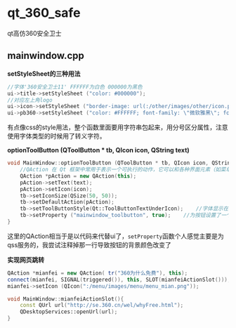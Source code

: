 # qt_360_safe
qt高仿360安全卫士



## mainwindow.cpp

**setStyleSheet的三种用法**

```cpp
//字体'360安全卫士11' FFFFFF为白色 000000为黑色
ui->title->setStyleSheet ("color: #000000");
//对应左上角logo
ui->icon->setStyleSheet ("border-image: url(:/other/images/other/icon.png)");
ui->pb360->setStyleSheet ("color: #FFFFFF; font-family: \"微软雅黑\"; font-size: 20px;");
```

有点像css的style用法，整个函数里面要用字符串包起来，用分号区分属性，注意使用字体类型的时候用了转义字符。



**optionToolButton (QToolButton * tb, QIcon icon, QString text)**

```cpp
void MainWindow::optionToolButton (QToolButton * tb, QIcon icon, QString text) {
    //QAction 在 Qt 框架中常用于表示一个可执行的动作，它可以和各种界面元素（如菜单、工具栏按钮等）关联起来，赋予它们具体的功能
    QAction *pAction = new QAction(this);
    pAction->setText(text);
    pAction->setIcon(icon);
    tb->setIconSize(QSize(50, 50));
    tb->setDefaultAction(pAction);
    tb->setToolButtonStyle(Qt::ToolButtonTextUnderIcon);    //字体显示在图片之下
    tb->setProperty ("mainwindow_toolbutton", true);    //为按钮设置了一个自定义属性，属性名为 "mainwindow_toolbutton"，属性值为 true
}
```

这里的QAction相当于是以代码来代替ui了，`setProperty`函数个人感觉主要是为qss服务的，我尝试注释掉那一行导致按钮的背景颜色改变了



**实现网页跳转**

```cpp
QAction *mianfei = new QAction( tr("360为什么免费"), this);
connect(mianfei, SIGNAL(triggered()), this, SLOT(mianfeiActionSlot()));
mianfei->setIcon (QIcon(":/menu/images/menu/menu_mian.png"));

void MainWindow::mianfeiActionSlot(){
    const QUrl url("http://se.360.cn/wel/whyFree.html");
    QDesktopServices::openUrl(url);
}	
```

